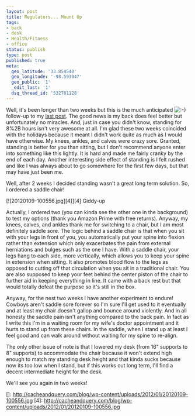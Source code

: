 ```yaml
---
layout: post
title: Regulators... Mount Up
tags:
- back
- desk
- Health/Fitness
- office
status: publish
type: post
published: true
meta:
  geo_latitude: '33.854540'
  geo_longitude: '-98.593047'
  geo_public: '1'
  _edit_last: '1'
  dsq_thread_id: '532781128'
---
```


Well, it's been longer than two weeks but this is the much anticipated ![:-)][1] follow-up to my [last post][2]. The good news is my back does feel better but unfortunately no miracles. And, just in case you didn't know, standing for 8%2B hours isn't very awesome at all. I'm glad these two weeks coincided with the holidays because it meant I didn't work quite as much as I would have otherwise. My knees, ankles, and calves were crazy sore. Granted, standing is better for you than sitting, but I don't recommend anyone enter into something like this lightly. It is hard and made me fairly cranky by the end of each day. Another interesting side effect of standing is I felt rushed and like I was always about to go somewhere for the first few days, but that may have just been me.

Well, after 2 weeks I decided standing wasn't a great long term solution. So, I ordered a saddle chair!

[![20120109-100556.jpg][4]][4]
Giddy-up

Actually, I ordered two (you can kinda see the other one in the background) to test my options (thank you Amazon Prime with free returns). Anyway, my knees, calves, and ankles thank me for switching to a chair, but I am most definitely saddle sore. The logic behind a saddle chair is that when you sit with your legs in front of you, you automatically put your spine into flexion rather than extension which only exacerbates the pain from external herniations and bulges such as the one I have. With a saddle chair, your legs hang to each side, more vertically, which allows you to keep your spine in extension when sitting. It also promotes blood flow to the legs as opposed to cutting off that circulation when you sit in a traditional chair. You are also supposed to keep your feet behind the center piston of the chair to further aid in keeping everything in line. It came with a back rest but that would totally defeat the purpose so it's still in the box.

Anyway, for the nest two weeks I have another experiment to endure! Cowboys aren't saddle sore forever so I'm sure I'll get used to it eventually and at least my chair doesn't gallop and bounce around violently. And in all honesty the saddle pain isn't anything compared to the back pain. In fact as I write this I'm in a waiting room for my wife's doctor appointment and it hurts to stand up from these chairs. In the saddle, when I stand up at least I feel good and can walk around without waiting for my spine to re-align.

The only other issue of note is that I lowered my desk (from 16" supports to 8" supports) to accommodate the chair because it won't extend high enough to match my standing desk height and that kinda sucks because now its too low when I stand, but if this works out long term, I'll find a decent intermediate height for the desk.

We'll see you again in two weeks!

 [1]: http://cacheandquery.com/blog/wp-includes/images/smilies/icon_smile.gif
 [2]: http://cacheandquery.com/blog/2011/12/pain-in-my-back/
 []: http://cacheandquery.com/blog/wp-content/uploads/2012/01/20120109-100556.jpg
 [4]: http://cacheandquery.com/blog/wp-content/uploads/2012/01/20120109-100556.jpg  